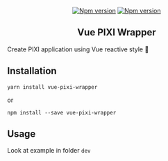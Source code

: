 <p align="center">
  <a href="https://www.npmjs.com/package/vue-pixi-wrapper" target="_blank"><img src="https://img.shields.io/npm/v/vue-pixi-wrapper" alt="Npm version"></a>
  <a href="https://github.com/maitrungduc1410/vue-pixi-wrapper/blob/master/LICENSE" target="_blank"><img src="https://img.shields.io/github/license/maitrungduc1410/vue-pixi-wrapper" alt="Npm version"></a>
</p>

<h2 align="center">Vue PIXI Wrapper</h2>

Create PIXI application using Vue reactive style 👏

## Installation
```
yarn install vue-pixi-wrapper
```
or
```
npm install --save vue-pixi-wrapper
```
## Usage
Look at example in folder `dev`
 